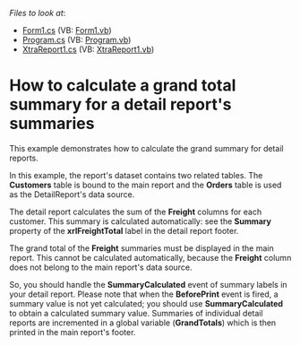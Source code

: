<!-- default file list -->
*Files to look at*:

* [Form1.cs](./CS/Form1.cs) (VB: [Form1.vb](./VB/Form1.vb))
* [Program.cs](./CS/Program.cs) (VB: [Program.vb](./VB/Program.vb))
* [XtraReport1.cs](./CS/XtraReport1.cs) (VB: [XtraReport1.vb](./VB/XtraReport1.vb))
<!-- default file list end -->
# How to calculate a grand total summary for a detail report's summaries


<p>This example demonstrates how to calculate the grand summary for detail reports.</p><p>In this example, the report's dataset contains two related tables. The <strong>Customers</strong> table is bound to the main report and the <strong>Orders</strong> table is used as the DetailReport's data source.</p><p>The detail report calculates the sum of the <strong>Freight</strong> columns for each customer. This summary is calculated automatically: see the <strong>Summary</strong> property of the <strong>xrlFreightTotal</strong> label in the detail report footer.</p><p>The grand total of the <strong>Freight</strong> summaries must be displayed in the main report. This cannot be calculated automatically, because the <strong>Freight</strong> column does not belong to the main report's data source.</p><p>So, you should handle the <strong>SummaryCalculated</strong> event of summary labels in your detail report. Please note that when the <strong>BeforePrint</strong> event is fired, a summary value is not yet calculated; you should use <strong>SummaryCalculated</strong> to obtain a calculated summary value. Summaries of individual detail reports are incremented in a global variable (<strong>GrandTotals</strong>) which is then printed in the main report's footer.</p>

<br/>


